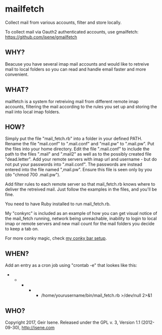 # mailfetch
Collect mail from various accounts, filter and store locally.

To collect mail via Oauth2 authenticated accounts, use gmailfetch:
https://github.com/isene/gmailfetch


## WHY?

Beacuse you have several imap mail accounts and would like to retreive mail to
local folders so you can read and handle email faster and more convenient.


## WHAT?

mailfetch is a system for retreiving mail from different remote imap accounts,
filtering the mail according to the rules you set up and storing the mail into
local imap folders.


## HOW?

Simply put the file "mail_fetch.rb" into a folder in your defined PATH. Rename
the file "mail.conf" to ".mail.conf" and "mail.pw" to ".mail.pw". Put the files
into your home directory.  Edit the file ".mail.conf" to include the path to
the files ".mail" and ".mail2" as well as to the possibly created file
"dead.letter". Add your remote servers with imap url and username - but do not
put your passwords into ".mail.conf".  The passwords are instead entered into
the file named ",mail.pw". Ensure this file is seen only by you 
(do "chmod 700 .mail.pw").

Add filter rules to each remote server so that mail_fetch.rb knows where to
deliver the retreived mail. Just follow the examples in the files, and you'll
be fine.

You need to have Ruby installed to run mail_fetch.rb.

My "conkyrc" is included as an example of how you can get visual notice of the
mail_fetch running, network being unreachable, inability to login to local imap 
or remote servers and new mail count for the mail folders you decide to keep a 
tab on.

For more conky magic, check [my conky bar setup](https://github.com/isene/conky).


## WHEN?

Add an entry as a cron job using "crontab -e" that lookes like this:

* * * * * /home/yourusername/bin/mail_fetch.rb >/dev/null 2>&1


## WHO?

Copyright 2017, Geir Isene. Released under the GPL v. 3, Version 1.1 (2012-09-30), http://isene.com
